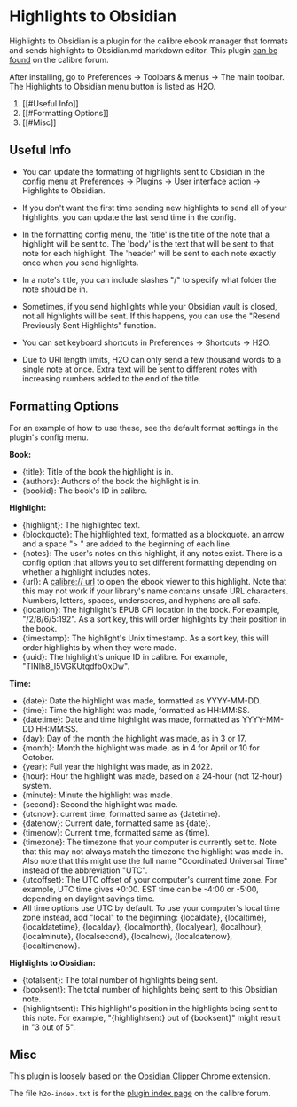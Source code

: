 
# Highlights to Obsidian

Highlights to Obsidian is a plugin for the calibre ebook manager that formats and sends highlights to Obsidian.md markdown editor. This plugin [can be found](https://www.mobileread.com/forums/showthread.php?t=351283) on the calibre forum.

After installing, go to Preferences -> Toolbars & menus -> The main toolbar. The Highlights to Obsidian menu button is listed as H2O.

1. [[#Useful Info]]
2. [[#Formatting Options]]
3. [[#Misc]]

## Useful Info

- You can update the formatting of highlights sent to Obsidian in the config menu at Preferences -> Plugins -> User interface action -> Highlights to Obsidian.

- If you don't want the first time sending new highlights to send all of your highlights, you can update the last send time in the config.

- In the formatting config menu, the 'title' is the title of the note that a highlight will be sent to. The 'body' is the text that will be sent to that note for each highlight. The 'header' will be sent to each note exactly once when you send highlights.

- In a note's title, you can include slashes "/" to specify what folder the note should be in.

- Sometimes, if you send highlights while your Obsidian vault is closed, not all highlights will be sent. If this happens, you can use the "Resend Previously Sent Highlights" function.

- You can set keyboard shortcuts in Preferences -> Shortcuts -> H2O.

- Due to URI length limits, H2O can only send a few thousand words to a single note at once. Extra text will be sent to different notes with increasing numbers added to the end of the title.

## Formatting Options

For an example of how to use these, see the default format settings in the plugin's config menu.

**Book:**
- {title}: Title of the book the highlight is in.
- {authors}: Authors of the book the highlight is in.
- {bookid}: The book's ID in calibre. 

**Highlight:**
- {highlight}: The highlighted text.
- {blockquote}: The highlighted text, formatted as a blockquote. an arrow and a space "> " are added to the beginning of each line.
- {notes}: The user's notes on this highlight, if any notes exist. There is a config option that allows you to set different formatting depending on whether a highlight includes notes.
- {url}: A [calibre:// url](https://manual.calibre-ebook.com/url_scheme.html) to open the ebook viewer to this highlight. Note that this may not work if your library's name contains unsafe URL characters. Numbers, letters, spaces, underscores, and hyphens are all safe.
- {location}: The highlight's EPUB CFI location in the book. For example, "/2/8/6/5:192". As a sort key, this will order highlights by their position in the book.
- {timestamp}: The highlight's Unix timestamp. As a sort key, this will order highlights by when they were made.
- {uuid}: The highlight's unique ID in calibre. For example, "TlNlh8_I5VGKUtqdfbOxDw".

**Time:**
- {date}: Date the highlight was made, formatted as YYYY-MM-DD.
- {time}: Time the highlight was made, formatted as HH:MM:SS.
- {datetime}: Date and time highlight was made, formatted as YYYY-MM-DD HH:MM:SS.
- {day}: Day of the month the highlight was made, as in 3 or 17.
- {month}: Month the highlight was made, as in 4 for April or 10 for October.
- {year}: Full year the highlight was made, as in 2022.
- {hour}: Hour the highlight was made, based on a 24-hour (not 12-hour) system.
- {minute}: Minute the highlight was made.
- {second}: Second the highlight was made.
- {utcnow}: current time, formatted same as {datetime}.
- {datenow}: Current date, formatted same as {date}.
- {timenow}: Current time, formatted same as {time}.
- {timezone}: The timezone that your computer is currently set to. Note that this may not always match the timezone the highlight was made in. Also note that this might use the full name "Coordinated Universal Time" instead of the abbreviation "UTC".
- {utcoffset}: The UTC offset of your computer's current time zone. For example, UTC time gives +0:00. EST time can be -4:00 or -5:00, depending on daylight savings time.
- All time options use UTC by default. To use your computer's local time zone instead, add "local" to the beginning: {localdate}, {localtime}, {localdatetime}, {localday}, {localmonth}, {localyear}, {localhour}, {localminute}, {localsecond}, {localnow}, {localdatenow}, {localtimenow}.

**Highlights to Obsidian:**
- {totalsent}: The total number of highlights being sent.
- {booksent}: The total number of highlights being sent to this Obsidian note.
- {highlightsent}: This highlight's position in the highlights being sent to this note. For example, "{highlightsent} out of {booksent}" might result in "3 out of 5".

## Misc

This plugin is loosely based on the [Obsidian Clipper](https://github.com/jplattel/obsidian-clipper) Chrome extension.

The file `h2o-index.txt` is for the [plugin index page](https://www.mobileread.com/forums/showthread.php?t=118764) on the calibre forum.
